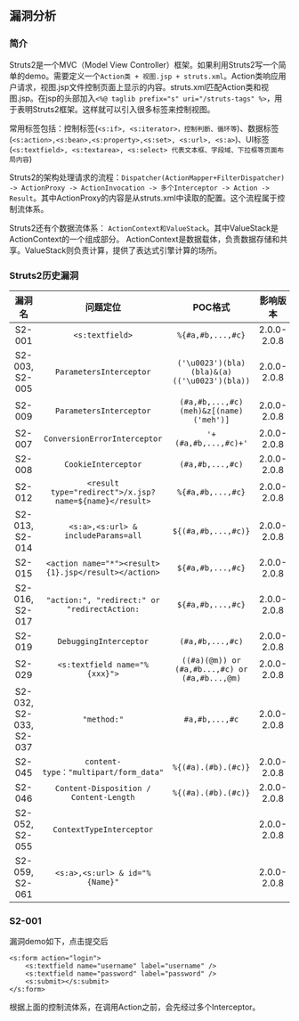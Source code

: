 ## 漏洞分析

### 简介
Struts2是一个MVC（Model View Controller）框架。如果利用Struts2写一个简单的demo。需要定义一个`Action类 + 视图.jsp + struts.xml`。Action类响应用户请求，视图.jsp文件控制页面上显示的内容。struts.xml匹配Action类和视图.jsp。在jsp的头部加入`<%@ taglib prefix="s" uri="/struts-tags" %>`，用于表明Struts2框架。这样就可以引入很多标签来控制视图。   

常用标签包括：控制标签(`<s:if>, <s:iterator>，控制判断、循环等`)、数据标签(`<s:action>,<s:bean>,<s:property>,<s:set>, <s:url>, <s:a>`)、UI标签(`<s:textfield>, <s:textarea>, <s:select> 代表文本框、字段域、下拉框等页面布局内容`)

Struts2的架构处理请求的流程：`Dispatcher(ActionMapper+FilterDispatcher) -> ActionProxy -> ActionInvocation -> 多个Interceptor -> Action -> Result`。其中ActionProxy的内容是从struts.xml中读取的配置。这个流程属于控制流体系。   

Struts2还有个数据流体系： `ActionContext和ValueStack`。其中ValueStack是ActionContext的一个组成部分。 ActionContext是数据载体，负责数据存储和共享。ValueStack则负责计算，提供了表达式引擎计算的场所。

### Struts2历史漏洞

| 漏洞名 | 问题定位 | POC格式 | 影响版本 |
|:----:|:----:|:----:|:----:|
| S2-001 | `<s:textfield>` | `%{#a,#b,...,#c}` | 2.0.0-2.0.8 |
| S2-003, S2-005 | `ParametersInterceptor` | `('\u0023')(bla)(bla)&(a)(('\u0023')(bla))` | 2.0.0-2.0.8 |
| S2-009 | `ParametersInterceptor` | `(#a,#b,...,#c)(meh)&z[(name)('meh')]` | 2.0.0-2.0.8 |
| S2-007 | `ConversionErrorInterceptor` | `'+(#a,#b,...,#c)+'` | 2.0.0-2.0.8 |
| S2-008 | `CookieInterceptor` | `(#a,#b,...,#c)` | 2.0.0-2.0.8 |
| S2-012 | `<result type="redirect">/x.jsp?name=${name}</result>` | `%{#a,#b,...,#c}` | 2.0.0-2.0.8 |
| S2-013, S2-014 | `<s:a>,<s:url> & includeParams=all` | `${(#a,#b,...,#c)}` | 2.0.0-2.0.8 |
| S2-015 | `<action name="*"><result>{1}.jsp</result></action>` | `${#a,#b,...,#c}` | 2.0.0-2.0.8 |
| S2-016, S2-017 | `"action:", "redirect:" or "redirectAction:` | `${#a,#b,...,#c}` | 2.0.0-2.0.8 |
| S2-019 | `DebuggingInterceptor` | `(#a,#b,...,#c)` | 2.0.0-2.0.8 |
| S2-029 | `<s:textfield name="%{xxx}">` | `((#a)(@m)) or (#a,#b...,#c) or (#a,#b...,@m)` | 2.0.0-2.0.8 |
| S2-032, S2-033, S2-037 | `"method:"` | `#a,#b,...,#c` | 2.0.0-2.0.8 |
| S2-045 | `content-type："multipart/form_data"` | `%{(#a).(#b).(#c)}` | 2.0.0-2.0.8 |
| S2-046 | `Content-Disposition / Content-Length` | `%{(#a).(#b).(#c)}` | 2.0.0-2.0.8 |
| S2-052, S2-055 | `ContextTypeInterceptor` | | 2.0.0-2.0.8 |
| S2-059, S2-061 | `<s:a>,<s:url> & id="%{Name}"` |  |  2.0.0-2.0.8 |

### S2-001
漏洞demo如下，点击提交后
```
<s:form action="login">
	<s:textfield name="username" label="username" />
	<s:textfield name="password" label="password" />
	<s:submit></s:submit>
</s:form>
```
根据上面的控制流体系，在调用Action之前，会先经过多个Interceptor。
















